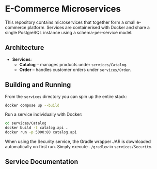 # E-Commerce Microservices

This repository contains microservices that together form a small e-commerce platform. Services are containerised with Docker and share a single PostgreSQL instance using a schema-per-service model.

## Architecture

- **Services**:
  - **Catalog** – manages products under `services/Catalog`.
  - **Order** – handles customer orders under `services/Order`.


## Building and Running

From the `services` directory you can spin up the entire stack:

```bash
docker compose up --build
```

Run a service individually with Docker:

```bash
cd services/Catalog
docker build -t catalog.api .
docker run -p 5000:80 catalog.api
```
When using the Security service, the Gradle wrapper JAR is downloaded
automatically on first run. Simply execute `./gradlew` in `services/Security`.

## Service Documentation

